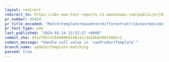 ```yaml
---
layout: redirect
redirect_to: https://a8c-woo-test-reports.s3.amazonaws.com/public/pr/45454/e2e/index.html
pr_number: 45454
pr_title_encoded: "Match+template+based+on+different+attributes+besides+product+types"
pr_test_type: e2e
last_published: "2024-03-14 13:52:17 +0000"
commit_sha: dfe2702c535e9d06414615cc3d26b4288150b2c1
commit_message: "Handle null value in `useProductTemplate`"
branch_name: update/template-matching
passed: true
---
```

